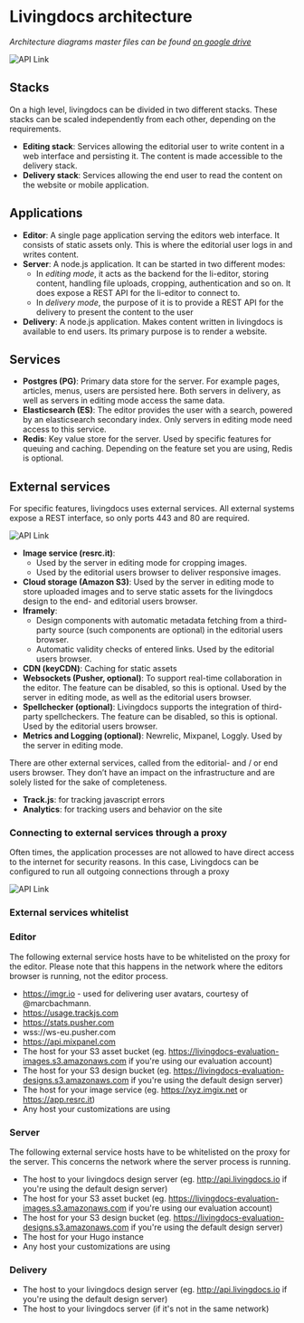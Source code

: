 # Livingdocs architecture

_Architecture diagrams master files can be found [on google drive](https://docs.google.com/document/d/1TQhW3HtzurI78kinxUCqf5OxG3RSoiEURXEn4AIztP0/edit#heading=h.snjxmn1ywzn)_


![API Link](./architecture-stacks-apps.png)

## Stacks
On a high level, livingdocs can be divided in two different stacks. These stacks can be scaled independently from each other, depending on the requirements. 

- **Editing stack**: Services allowing the editorial user to write content in a web interface and persisting it. The content is made accessible to the delivery stack.
- **Delivery stack**: Services allowing the end user to read the content on the website or mobile application.


## Applications
- **Editor**: A single page application serving the editors web interface. It consists of static assets only. This is where the editorial user logs in and writes content.
- **Server**: A node.js application. It can be started in two different modes: 
  - In _editing mode_, it acts as the backend for the li-editor, storing content, handling file uploads, cropping, authentication and so on. It does expose a REST API for the li-editor to connect to.
  - In _delivery mode_, the purpose of it is to provide a REST API for the delivery to present the content to the user
- **Delivery**: A node.js application. Makes content written in livingdocs is available to end users. Its primary purpose is to render a website.

## Services
- **Postgres (PG)**: Primary data store for the server. For example pages, articles, menus, users are persisted here. Both servers in delivery, as well as servers in editing mode access the same data.
- **Elasticsearch (ES)**: The editor provides the user with a search, powered by an elasticsearch secondary index. Only servers in editing mode need access to this service.
- **Redis**: Key value store for the server. Used by specific features for queuing and caching. Depending on the feature set you are using, Redis is optional.

## External services
For specific features, livingdocs uses external services. All external systems expose a REST interface, so only ports 443 and 80 are required.

![API Link](./architecture-external-services.png)

- **Image service (resrc.it)**: 
  - Used by the server in editing mode for cropping images.
  - Used by the editorial users browser to deliver responsive images.
- **Cloud storage (Amazon S3)**: Used by the server in editing mode to store uploaded images and to serve static assets for the livingdocs design to the end- and editorial users browser.
- **Iframely**:
  - Design components with automatic metadata fetching from a third-party source (such components are optional) in the editorial users browser.
  - Automatic validity checks of entered links. Used by the editorial users browser.
- **CDN (keyCDN)**: Caching for static assets
- **Websockets (Pusher, optional)**: To support real-time collaboration in the editor. The feature can be disabled, so this is optional. Used by the server in editing mode, as well as the editorial users browser.
- **Spellchecker (optional)**: Livingdocs supports the integration of third-party spellcheckers. The feature can be disabled, so this is optional. Used by the editorial users browser.
- **Metrics and Logging (optional)**: Newrelic, Mixpanel, Loggly. Used by the server in editing mode.

There are other external services, called from the editorial- and / or end users browser. They don’t have an impact on the infrastructure and are solely listed for the sake of completeness. 
- **Track.js**: for tracking javascript errors
- **Analytics**: for tracking users and behavior on the site

### Connecting to external services through a proxy

Often times, the application processes are not allowed to have direct access to the internet for security reasons. In this case, Livingdocs can be configured to run all outgoing connections through a proxy    
 
![API Link](./architecture-proxy.png)

### External services whitelist

### Editor
The following external service hosts have to be whitelisted on the proxy for the editor. Please note that this happens in the network where the editors browser is running, not the editor process.

- https://imgr.io - used for delivering user avatars, courtesy of @marcbachmann.
- https://usage.trackjs.com
- https://stats.pusher.com
- wss://ws-eu.pusher.com
- https://api.mixpanel.com
- The host for your S3 asset bucket (eg. https://livingdocs-evaluation-images.s3.amazonaws.com if you're using our evaluation account)
- The host for your S3 design bucket (eg. https://livingdocs-evaluation-designs.s3.amazonaws.com if you're using the default design server)
- The host for your image service (eg. https://xyz.imgix.net or https://app.resrc.it)
- Any host your customizations are using

### Server
The following external service hosts have to be whitelisted on the proxy for the server. This concerns the network where the server process is running.

- The host to your livingdocs design server (eg. http://api.livingdocs.io if you're using the default design server)
- The host for your S3 asset bucket (eg. https://livingdocs-evaluation-images.s3.amazonaws.com if you're using our evaluation account)
- The host for your S3 design bucket (eg. https://livingdocs-evaluation-designs.s3.amazonaws.com if you're using the default design server)
- The host for your Hugo instance
- Any host your customizations are using

### Delivery
- The host to your livingdocs design server (eg. http://api.livingdocs.io if you're using the default design server)
- The host to your livingdocs server (if it's not in the same network)
